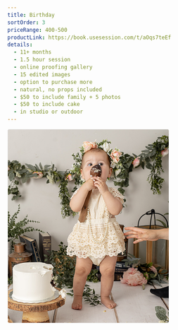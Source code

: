 ```yaml
---
title: Birthday
sortOrder: 3
priceRange: 400-500
productLink: https://book.usesession.com/t/aOqs7teEf
details:
  - 11+ months
  - 1.5 hour session
  - online proofing gallery
  - 15 edited images
  - option to purchase more
  - natural, no props included
  - $50 to include family + 5 photos
  - $50 to include cake
  - in studio or outdoor
---
```


![Birthday](../../assets/birthdayMilestone.png)
